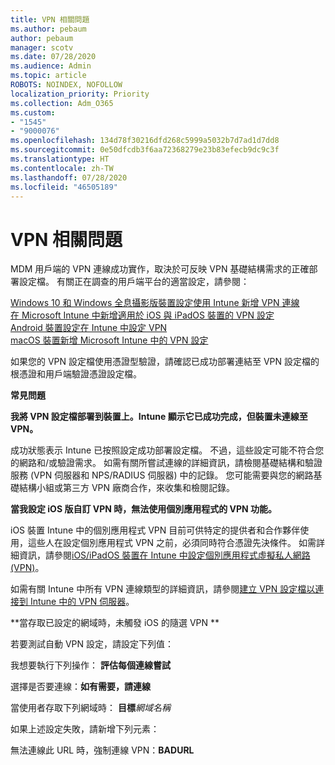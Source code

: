 ```yaml
---
title: VPN 相關問題
ms.author: pebaum
author: pebaum
manager: scotv
ms.date: 07/28/2020
ms.audience: Admin
ms.topic: article
ROBOTS: NOINDEX, NOFOLLOW
localization_priority: Priority
ms.collection: Adm_O365
ms.custom:
- "1545"
- "9000076"
ms.openlocfilehash: 134d78f30216dfd268c5999a5032b7d7ad1d7dd8
ms.sourcegitcommit: 0e50dfcdb3f6aa72368279e23b83efecb9dc9c3f
ms.translationtype: HT
ms.contentlocale: zh-TW
ms.lasthandoff: 07/28/2020
ms.locfileid: "46505189"
---
```

# <a name="vpn-related-issues"></a>VPN 相關問題

MDM 用戶端的 VPN 連線成功實作，取決於可反映 VPN 基礎結構需求的正確部署設定檔。 有關正在調查的用戶端平台的適當設定，請參閱： 

[Windows 10 和 Windows 全息攝影版裝置設定使用 Intune 新增 VPN 連線](https://docs.microsoft.com/intune/vpn-settings-windows-10)  
[在 Microsoft Intune 中新增適用於 iOS 與 iPadOS 裝置的 VPN 設定](https://docs.microsoft.com/intune/vpn-settings-ios)  
[Android 裝置設定在 Intune 中設定 VPN ](https://docs.microsoft.com/intune/vpn-settings-android)  
[macOS 裝置新增 Microsoft Intune 中的 VPN 設定](https://docs.microsoft.com/mem/intune/configuration/vpn-settings-macos)

如果您的 VPN 設定檔使用憑證型驗證，請確認已成功部署連結至 VPN 設定檔的根憑證和用戶端驗證憑證設定檔。

**常見問題**

**我將 VPN 設定檔部署到裝置上。Intune 顯示它已成功完成，但裝置未連線至 VPN。**

成功狀態表示 Intune 已按照設定成功部署設定檔。 不過，這些設定可能不符合您的網路和/或驗證需求。 如需有關所嘗試連線的詳細資訊，請檢閱基礎結構和驗證服務 (VPN 伺服器和 NPS/RADIUS 伺服器) 中的記錄。 您可能需要與您的網路基礎結構小組或第三方 VPN 廠商合作，來收集和檢閱記錄。

**當我設定 iOS 版自訂 VPN 時，無法使用個別應用程式的 VPN 功能。**

iOS 裝置 Intune 中的個別應用程式 VPN 目前可供特定的提供者和合作夥伴使用，這些人在設定個別應用程式 VPN 之前，必須同時符合憑證先決條件。 如需詳細資訊，請參閱[iOS/iPadOS 裝置在 Intune 中設定個別應用程式虛擬私人網路 (VPN)](https://docs.microsoft.com/intune/vpn-setting-configure-per-app)。 

如需有關 Intune 中所有 VPN 連線類型的詳細資訊，請參閱[建立 VPN 設定檔以連接到 Intune 中的 VPN 伺服器](https://docs.microsoft.com/intune/vpn-settings-configure)。  

**當存取已設定的網域時，未觸發 iOS 的隨選 VPN **

若要測試自動 VPN 設定，請設定下列值：

我想要執行下列操作： **評估每個連線嘗試** 

選擇是否要連線：**如有需要，請連線**

當使用者存取下列網域時： **目標***網域名稱*

如果上述設定失敗，請新增下列元素：

無法連線此 URL 時，強制連線 VPN：**BADURL**